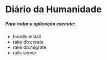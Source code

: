 # Diário da Humanidade
##### Para rodar a aplicação execute:
 - bundle install
 - rake db:create
 - rake db:migrate
 - rails server
